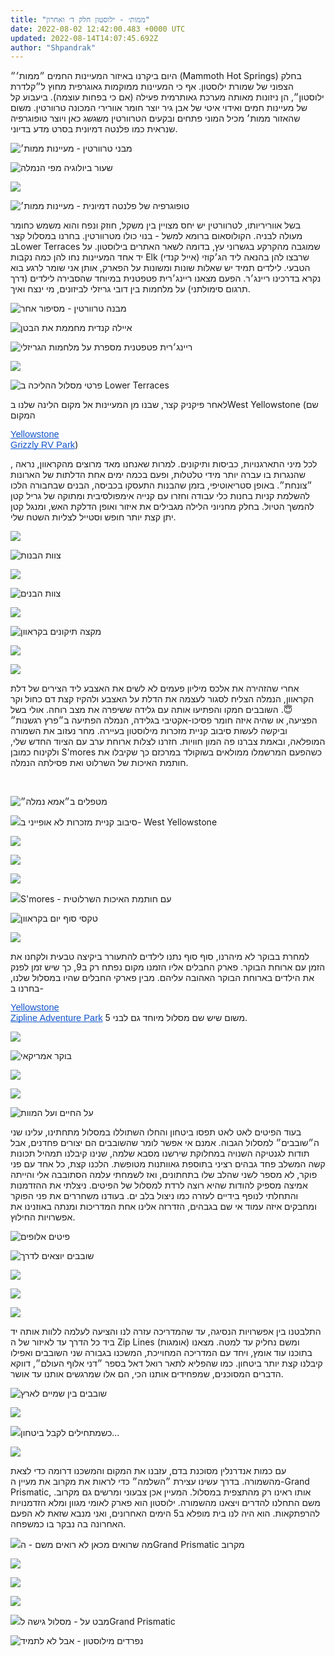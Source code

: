 ```yaml
---
title: "ממות׳ - ילוסטון חלק ד׳ ואחרון"
date: 2022-08-02 12:42:00.483 +0000 UTC
updated: 2022-08-14T14:07:45.692Z
author: "Shpandrak"
---
```


היום ביקרנו באיזור המעיינות החמים ״ממות׳״ (Mammoth Hot Springs) בחלק הצפוני של שמורת ילוסטון. אף כי המעיינות ממוקמות גאוגרפית מחוץ ל״קלדרת ילוסטון״, הן ניזונות מאותה מערכת גאותרמית פעילה (אם כי בפחות עוצמה). ביעבוע קל של מעיינות חמים ואידוי איטי של אבן גיר יוצר חומר אוורירי המכונה טרוורטין. משום שהאזור ממות׳ מכיל המוני פתחים ובקעים הטרוורטין משגשג כאן ויוצר טופוגרפיה שנראית כמו פלנטה דמיונית בסרט מדע בדיוני.

![](IMG_7722-HEIC.jpg "מבני טרוורטין - מעיינות ממות׳")

![](IMG_7692-HEIC.jpg "שעור ביולוגיה מפי הנמלה")

![](IMG_7711-HEIC.jpg "")

![](IMG_7731-HEIC.jpg "טופוגרפיה של פלנטה דמיונית - מעיינות ממות׳")

בשל אווריריותו, לטרוורטין יש יחס מצויין בין משקל, חוזק ונפח והוא משמש כחומר מעולה לבניה. הקולוסאום ברומא למשל - בנוי כולו מטרוורטין. בחרנו במסלול קצר בLower Terraces שמוגבה מהקרקע בגשרוני עץ, בדומה לשאר האתרים בילוסטון. על יד אחד המעיינות נחו להן כמה נקבות Elk (אייל קנדי) שרבצו להן בהנאה ליד הג׳קוזי הטבעי. לילדים תמיד יש שאלות שונות ומשונות על הפארק, אותן אני שומר לרגע בוא נקרא בדרכינו ריינג׳ר. הפעם מצאנו ריינג׳רית פטפטנית במיוחד שהסבירה לילדים (דרך תרגום סימולתני) על מלחמות בין דובי גריזלי לביזונים, מי ינצח ואיך.

![](IMG_5282-ANIMATION.gif "מבנה טרוורטין - מסיפור אחר")

![](IMG_9945-HEIC.jpg "איילה קנדית מחממת את הבטן")

![](IMG_0003-HEIC.jpg "ריינג׳רית פטפטנית מספרת על מלחמות הגריזלי")

![](IMG_7737-HEIC.jpg "")

![](IMG_0025.PNG "פרטי מסלול ההליכה ב Lower Terraces")

לאחר פיקניק קצר, שבנו מן המעיינות אל מקום הלינה שלנו בWest Yellowstone (שם המקום

 

 

<a href="https://www.grizzlyrv.com/" style="text-align: left; text-decoration-line: none;"><span style="color: #1155cc; font-family: Arial; font-size: 11pt; font-variant-east-asian: normal; font-variant-numeric: normal; text-decoration-line: underline; text-decoration-skip-ink: none; vertical-align: baseline; white-space: pre-wrap;">Yellowstone Grizzly RV Park</span></a>)

 

, לכל מיני התארגנויות, כביסות ותיקונים. למרות שאנחנו מאד מרוצים מהקראוון, נראה שהנגרות בו עברה יותר מידי טלטלות, ופעם בכמה ימים אחת הדלתות של הארונות ״צונחת״. באופן סטריאוטיפי, בזמן שהבנות התעסקו בכביסה, הבנים שבחבורה הלכו להשלמת קניות בחנות כלי עבודה וחזרו עם קנייה אימפולסיבית ומתוקה של גריל קטן להמשך הטיול. בחלק מחניוני הלילה מגבילים את איזור ואופן הדלקת האש, ומנגל קטן יתן קצת יותר חופש וסטייל לצליות השטח שלי.

![](IMG_0014-HEIC.jpg "")

![](IMG_0018-HEIC.jpg "צוות הבנות")

![](IMG_0019-HEIC.jpg "")

![](IMG_0024-HEIC.jpg "צוות הבנים")

![](IMG_7773-HEIC.jpg "")

![](IMG_7783-HEIC.jpg "מקצה תיקונים בקראוון")

![](IMG_0037-HEIC.jpg "")

![](IMG_7804-HEIC.jpg "")

אחרי שהזהירה את אלכס מיליון פעמים לא לשים את האצבע ליד הצירים של דלת הקראוון, הנמלה הצליח לסגור לעצמה את הדלת על האצבע ולהקיז קצת דם כחול וקר 😇. השובבים חמקו והפתיעו אותה עם גלידה ששיפרה את מצב רוחה. אולי בשל הפציעה, או שהיה איזה חומר פסיכו-אקטיבי בגלידה, הנמלה הפתיעה ב״פרץ רגשנות״ וביקשה לעשות סיבוב קניית מזכרות מילוסטון בעיירה. מחר נעזוב את השמורה המופלאה, ובאמת צברנו פה המון חוויות. חזרנו לצלות ארוחת ערב עם הציוד החדש שלי, ולקינוח כמובן S'mores כשהפעם המרשמלו ממולאים בשוקולד במרכזם כך שקיבלו את חותמת האיכות של השרלוט ואת פסילתה הנמלה.

 

![](IMG_7795-HEIC.jpg "מטפלים ב״אמא נמלה״")

![](IMG_7817-HEIC.jpg "")סיבוב קניית מזכרות לא אופייני ב- West Yellowstone

![](IMG_0031-HEIC.jpg "")

![](IMG_7835-HEIC.jpg "")

![](IMG_7842-HEIC.jpg "")

![](IMG_7847-HEIC.jpg "")S'mores - עם חותמת האיכות השרלוטית

![](IMG_7858-HEIC.jpg "טקסי סוף יום בקראוון")

![](IMG_7864-HEIC.jpg "")

למחרת בבוקר לא מיהרנו, סוף סוף נתנו לילדים להתעורר ביקיצה טבעית ולקחנו את הזמן עם ארוחת הבוקר. פארק החבלים אליו הזמנו מקום נפתח רק ב9, כך שיש זמן לפנק את הילדים בארוחת הבוקר האהובה עליהם. מבין פארקי החבלים שהיו במסלול שלנו, בחרנו ב-

<a href="https://www.yellowstoneparkzipline.com/" style="text-align: left; text-decoration-line: none;"><span style="color: #1155cc; font-family: Arial; font-size: 11pt; font-variant-east-asian: normal; font-variant-numeric: normal; text-decoration-line: underline; text-decoration-skip-ink: none; vertical-align: baseline; white-space: pre-wrap;">Yellowstone Zipline Adventure Park</span></a> משום שיש שם מסלול מיוחד גם לבני 5.

![](IMG_7871-HEIC.jpg "")

![](IMG_7873-HEIC.jpg "בוקר אמריקאי")

![](IMG_7882-HEIC.jpg "")

![](IMG_0067-HEIC.jpg "")

![](IMG_7879-HEIC.jpg "על החיים ועל המוות")

בעוד הפיטים לאט לאט תפסו ביטחון והחלו השתוללו במסלול מתחתינו, עלינו שני ה״שובבים״ למסלול הגבוה. אמנם אי אפשר לומר שהשובבים הם יצורים פחדנים, אבל תודות לגנטיקה השנויה במחלוקת שירשנו מסבא שלמה, שנינו קיבלנו תמהיל תכונות קשה המשלב פחד גבהים רציני בתוספת גאוותנות מטופשת. הלכנו קצת, כל אחד עם פני פוקר, לא מספר לשני שהלב שלו בתחתונים, ואז לשמחתי עלמה הסתובבה אלי והייתה אמיצה מספיק להודות שהיא רוצה לרדת למסלול של הפיטים. ניצלתי את ההזדמנות והתחלתי לנופף בידיים לעזרה כמו ניצול בלב ים. בעודנו משחררים את פני הפוקר ומחבקים איזה עמוד אי שם בגבהים, הזדרזה אלינו אחת המדריכות ומנתה באוזנינו את אפשרויות החילוץ.

![](IMG_0117-HEIC.jpg "פיטים אלופים")

![](IMG_0135.JPG "שובבים יוצאים לדרך")

![](IMG_0146-HEIC.jpg "")

![](IMG_7930-HEIC.jpg "")

![](IMG_7933-HEIC.jpg "")

התלבטנו בין אפשרויות הנסיגה, עד שהמדריכה עזרה לנו והציעה לעלמה ללוות אותה יד ביד כל הדרך עד לאיזור של ה Zip Lines (אומגות) ומשם נחליק עד למטה. מצאנו בתוכנו עוד אומץ, ויחד עם המדריכה המחוייכת, המשכנו בגבורה שני השובבים ואפילו קיבלנו קצת יותר ביטחון. כמו שהפליא לתאר רואל דאל בספר ״דני אלוף העולם״, דווקא הדברים המסוכנים, שמפחידים אותנו הכי, הם אלו שמרגשים אותנו עד אושר.

![](IMG_0154-HEIC.jpg "שובבים בין שמיים לארץ")

![](IMG_7900-HEIC.jpg "")

![](IMG_0198.JPG "")כשמתחילים לקבל ביטחון...

![](IMG_7901-HEIC.jpg "")

עם כמות אנדרנלין מסוכנת בדם, עזבנו את המקום והמשכנו דרומה כדי לצאת מהשמורה. בדרך עשינו עצירת ״השלמה״ כדי לראות את מקרוב את מעיין ה-Grand Prismatic, אותו ראינו רק מהתצפית במסלול. המעיין אכן צבעוני ומרשים גם מקרוב. משם התחלנו להדרים ויצאנו מהשמורה. ילוסטון הוא פארק לאומי מגוון ומלא הזדמנויות להרפתקאות. הוא היה לנו בית מופלא ב5 הימים האחרונים, ואני מנבא שזאת לא הפעם האחרונה בה נבקר בו כמשפחה.

![](IMG_7972-HEIC.jpg "")מה שרואים מכאן לא רואים משם - הGrand Prismatic מקרוב

![](IMG_0219-HEIC.jpg "")

![](IMG_7960-HEIC.jpg "")

![](IMG_7962-HEIC.jpg "")

![](IMG_0253.PNG "")מבט על - מסלול גישה לGrand Prismatic

![](IMG_7989-HEIC.jpg "נפרדים מילוסטון - אבל לא לתמיד")
